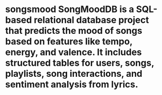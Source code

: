 # songsmood SongMoodDB is a SQL-based relational database project that predicts the mood of songs based on features like tempo, energy, and valence. It includes structured tables for users, songs, playlists, song interactions, and sentiment analysis from lyrics.
